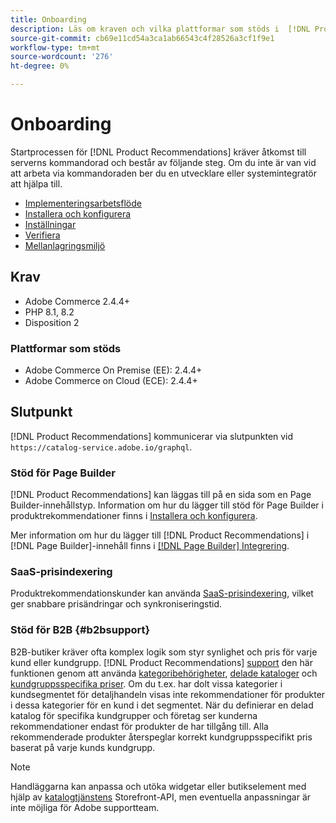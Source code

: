 ```yaml
---
title: Onboarding
description: Läs om kraven och vilka plattformar som stöds i  [!DNL Product Recommendations].
source-git-commit: cb69e11cd54a3ca1ab66543c4f28526a3cf1f9e1
workflow-type: tm+mt
source-wordcount: '276'
ht-degree: 0%

---
```


# Onboarding

Startprocessen för [!DNL Product Recommendations] kräver åtkomst till serverns kommandorad och består av följande steg. Om du inte är van vid att arbeta via kommandoraden ber du en utvecklare eller systemintegratör att hjälpa till.

- [Implementeringsarbetsflöde](implementation-workflow.md)
- [Installera och konfigurera](install-configure.md)
- [Inställningar](settings.md)
- [Verifiera](verify.md)
- [Mellanlagringsmiljö](staging-environment.md)

## Krav

- Adobe Commerce 2.4.4+
- PHP 8.1, 8.2
- Disposition 2

### Plattformar som stöds

- Adobe Commerce On Premise (EE): 2.4.4+
- Adobe Commerce on Cloud (ECE): 2.4.4+

## Slutpunkt

[!DNL Product Recommendations] kommunicerar via slutpunkten vid `https://catalog-service.adobe.io/graphql`.

### Stöd för Page Builder

[!DNL Product Recommendations] kan läggas till på en sida som en Page Builder-innehållstyp. Information om hur du lägger till stöd för Page Builder i produktrekommendationer finns i [Installera och konfigurera](install-configure.md).

Mer information om hur du lägger till [!DNL Product Recommendations] i [!DNL Page Builder]-innehåll finns i [[!DNL Page Builder] Integrering](page-builder.md).

### SaaS-prisindexering

Produktrekommendationskunder kan använda [SaaS-prisindexering](../price-index/price-indexing.md), vilket ger snabbare prisändringar och synkroniseringstid.

### Stöd för B2B {#b2bsupport}

B2B-butiker kräver ofta komplex logik som styr synlighet och pris för varje kund eller kundgrupp. [!DNL Product Recommendations] [support](release-notes.md) den här funktionen genom att använda [kategoribehörigheter](https://experienceleague.adobe.com/docs/commerce-admin/catalog/categories/category-permissions.html?lang=sv-SE), [delade kataloger](https://experienceleague.adobe.com/docs/commerce-admin/b2b/shared-catalogs/catalog-shared.html?lang=sv-SE) och [kundgruppsspecifika priser](https://experienceleague.adobe.com/docs/commerce-admin/catalog/products/pricing/pricing-advanced.html?lang=sv-SE). Om du t.ex. har dolt vissa kategorier i kundsegmentet för detaljhandeln visas inte rekommendationer för produkter i dessa kategorier för en kund i det segmentet. När du definierar en delad katalog för specifika kundgrupper och företag ser kunderna rekommendationer endast för produkter de har tillgång till. Alla rekommenderade produkter återspeglar korrekt kundgruppsspecifikt pris baserat på varje kunds kundgrupp.

>[!NOTE]
>
>Handläggarna kan anpassa och utöka widgetar eller butikselement med hjälp av [katalogtjänstens](../catalog-service/overview.md) Storefront-API, men eventuella anpassningar är inte möjliga för Adobe supportteam.
